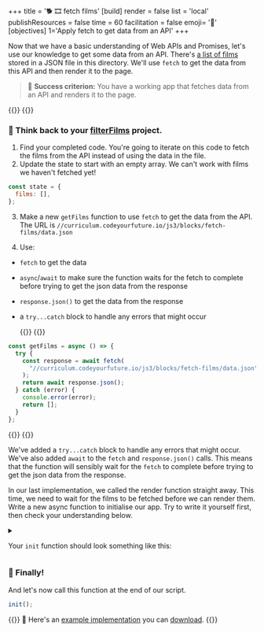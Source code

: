 +++
title = '🐕 🎞️ fetch films'
[build]
    render = false
    list = 'local'
    publishResources = false
time = 60
facilitation = false
emoji= '🧩'
[objectives]
    1='Apply fetch to get data from an API'
+++

Now that we have a basic understanding of Web APIs and Promises, let's use our knowledge to get some data from an API. There's [a list of films](/js3/blocks/fetch-films/data.json) stored in a JSON file in this directory. We'll use `fetch` to get the data from this API and then render it to the page.

> 🎯 **Success criterion:** You have a working app that fetches data from an API and renders it to the page.

{{<tabs name="getFilms">}}
{{<tab name="Try it yourself">}}

### 🧠 Think back to your [filterFilms](/filterFilms.html) project.

1. Find your completed code. You're going to iterate on this code to fetch the films from the API instead of using the data in the file.
2. Update the state to start with an empty array. We can't work with films we haven't fetched yet!

```js
const state = {
  films: [],
};
```

3. Make a new `getFilms` function to use `fetch` to get the data from the API. The URL is `//curriculum.codeyourfuture.io/js3/blocks/fetch-films/data.json`

4. Use:

- `fetch` to get the data
- `async`/`await` to make sure the function waits for the fetch to complete before trying to get the json data from the response
- `response.json()` to get the data from the response
- a `try...catch` block to handle any errors that might occur

  {{</tab>}}
  {{<tab name="Check your understanding">}}

```js
const getFilms = async () => {
  try {
    const response = await fetch(
      "//curriculum.codeyourfuture.io/js3/blocks/fetch-films/data.json"
    );
    return await response.json();
  } catch (error) {
    console.error(error);
    return [];
  }
};
```

{{</tab>}}
{{</tabs>}}

We've added a `try...catch` block to handle any errors that might occur. We've also added `await` to the `fetch` and `response.json()` calls. This means that the function will sensibly wait for the `fetch` to complete before trying to get the json data from the response.

In our last implementation, we called the render function straight away. This time, we need to wait for the films to be fetched before we can render them. Write a new async function to initialise our app. Try to write it yourself first, then check your understanding below.

<details>
<summary>

Your `init` function should look something like this:</summary>

```js
// Initial render, which is distinct from the render function as it loads our films into memory from the API.
// Subsequent render calls do not need to call the API to get the films - we already know the films and can remember them.
async function init() {
  try {
    const films = await getFilms();
    state.films = films;
    render(filmContainer, films);
  } catch (error) {
    console.error(error);
  }
}
```

The name _`init` is a convention. It has no special meaning in the JavaScript language._

</details>

### 🎁 Finally!

And let's now call this function at the end of our script.

```js
init();
```

{{<note type="tip" title="Need help?">}}
🧧 Here's an [example implementation](/js3/blocks/fetch-films/filterFilms.html) you can <a download href="/js3/blocks/fetch-films/filterFilms.html">download</a>.
{{</note>}}
